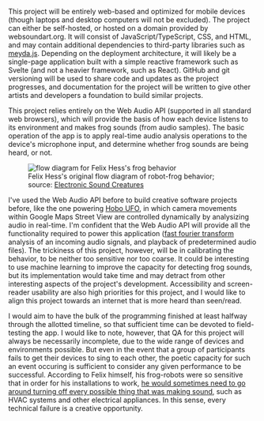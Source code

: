 This project will be entirely web-based and optimized for mobile devices (though laptops and desktop computers will not be excluded). The project can either be self-hosted, or hosted on a domain provided by websoundart.org. It will consist of JavaScript/TypeScript, CSS, and HTML, and may contain additional dependencies to third-party libraries such as [meyda.js](https://meyda.js.org/). Depending on the deployment architecture, it will likely be a single-page application built with a simple reactive framework such as Svelte (and not a heavier framework, such as React). GitHub and git versioning will be used to share code and updates as the project progresses, and documentation for the project will be written to give other artists and developers a foundation to build similar projects.

This project relies entirely on the Web Audio API (supported in all standard web browsers), which will provide the basis of how each device listens to its environment and makes frog sounds (from audio samples). The basic operation of the app is to apply real-time audio analysis operations to the device's microphone input, and determine whether frog sounds are being heard, or not.

<figure>
  <img src="https://reubenson-portfolio.s3.us-east-1.amazonaws.com/assets/hess_diagram.jpeg" alt="flow diagram for Felix Hess's frog behavior">
  <figcaption>Felix Hess's original flow diagram of robot-frog behavior; source: <a href="https://isea-archives.siggraph.org/art-events/electronic-sound-creatures-by-felix-hess/" target="_blank">Electronic Sound Creatures</a></figcaption>
</figure>

I've used the Web Audio API before to build creative software projects before, like the one powering [Hobo UFO](https://p-a-n.org/release/james-hoff-hobo-ufo-v-chernobyl/), in which camera movements within Google Maps Street View are controlled dynamically by analysizing audio in real-time. I'm confident that the Web Audio API will provide all the functionality required to power this application ([fast fourier transform](https://en.wikipedia.org/wiki/Fast_Fourier_transform#:~:text=A%20fast%20Fourier%20transform%20(FFT,frequency%20domain%20and%20vice%20versa.)) analysis of an incoming audio signals, and playback of predetermined audio files). The trickiness of this project, however, will be in calibrating the behavior, to be neither too sensitive nor too coarse. It could be interesting to use machine learning to improve the capacity for detecting frog sounds, but its implementation would take time and may detract from other interesting aspects of the project's development. Accessibility and screen-reader usability are also high priorities for this project, and I would like to align this project towards an internet that is more heard than seen/read.

I would aim to have the bulk of the programming finished at least halfway through the allotted timeline, so that sufficient time can be devoted to field-testing the app. I would like to note, however, that QA for this project will always be necessarily incomplete, due to the wide range of devices and environments possible. But even in the event that a group of participants fails to get their devices to sing to each other, the poetic capacity for such an event occuring is sufficient to consider any given performance to be successful. According to Felix himself, his frog-robots were so sensitive that in order for his installations to work, [he would sometimes need to go around turning off every possible thing that was making sound](https://bldgblog.com/2008/04/space-as-a-symphony-of-turning-off-sounds/), such as HVAC systems and other electrical appliances. In this sense, every technical failure is a creative opportunity.